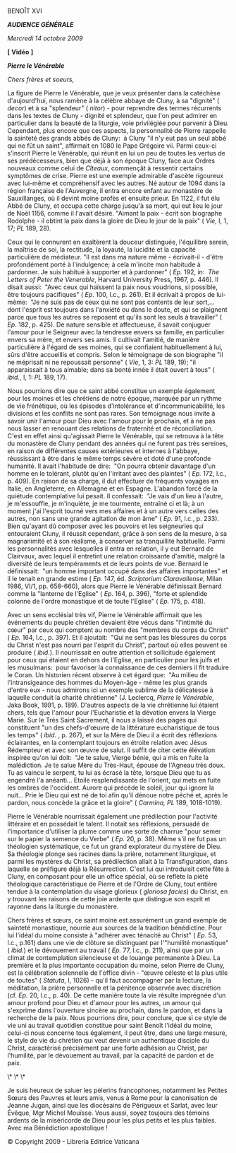BENOÎT XVI

***AUDIENCE GÉNÉRALE***

*Mercredi 14 octobre 2009*

**\[** **Vidéo** **\]**

***Pierre le Vénérable***

*Chers frères et soeurs,*

La figure de Pierre le Vénérable, que je veux présenter dans la catéchèse d'aujourd'hui, nous ramène à la célèbre abbaye de Cluny, à sa "dignité" ( *decor*) et à sa "splendeur" ( *nitor*) \- pour reprendre des termes récurrents dans les textes de Cluny - dignité et splendeur, que l'on peut admirer en particulier dans la beauté de la liturgie, voie privilégiée pour parvenir à Dieu. Cependant, plus encore que ces aspects, la personnalité de Pierre rappelle la sainteté des grands abbés de Cluny:  à Cluny "il n'y eut pas un seul abbé qui ne fût un saint", affirmait en 1080 le Pape Grégoire vii. Parmi ceux-ci s'inscrit Pierre le Vénérable, qui réunit en lui un peu de toutes les vertus de ses prédécesseurs, bien que déjà à son époque Cluny, face aux Ordres nouveaux comme celui de *Cîteaux*, commençât à ressentir certains symptômes de crise. Pierre est une exemple admirable d'ascète rigoureux avec lui-même et compréhensif avec les autres. Né autour de 1094 dans la région française de l'Auvergne, il entra encore enfant au monastère de Sauxillanges, où il devint moine profès et ensuite prieur. En 1122, il fut élu Abbé de Cluny, et occupa cette charge jusqu'à sa mort, qui eut lieu le jour de Noël 1156, comme il l'avait désiré. "Aimant la paix - écrit son biographe Rodolphe - il obtint la paix dans la gloire de Dieu le jour de la paix" ( *Vie*, I, 1, 17; *PL* 189, 28).

Ceux qui le connurent en exaltèrent la douceur distinguée, l'équilibre serein, la maîtrise de soi, la rectitude, la loyauté, la lucidité et la capacité particulière de médiateur. "Il est dans ma nature même - écrivait-il - d'être profondément porté à l'indulgence; à cela m'incite mon habitude à pardonner. Je suis habitué à supporter et à pardonner" ( *Ep.* 192, in:  *The Letters of Peter the Venerable*, Harvard University Press, 1967, p. 446). Il disait aussi:  "Avec ceux qui haïssent la paix nous voudrions, si possible, être toujours pacifiques" ( *Ep*. 100, l.c., p. 261). Et il écrivait à propos de lui-même:  "Je ne suis pas de ceux qui ne sont pas contents de leur sort,... dont l'esprit est toujours dans l'anxiété ou dans le doute, et qui se plaignent parce que tous les autres se reposent et qu'ils sont les seuls à travailler" ( *Ep*. 182, p. 425). De nature sensible et affectueuse, il savait conjuguer l'amour pour le Seigneur avec la tendresse envers sa famille, en particulier envers sa mère, et envers ses amis. Il cultivait l'amitié, de manière particulière à l'égard de ses moines, qui se confiaient habituellement à lui, sûrs d'être accueillis et compris. Selon le témoignage de son biographe "il ne méprisait ni ne repoussait personne" ( *Vie*, 1, 3: *PL* 189, 19); "il apparaissait à tous aimable; dans sa bonté innée il était ouvert à tous" ( *ibid.*, I, 1: *PL* 189, 17).

Nous pourrions dire que ce saint abbé constitue un exemple également pour les moines et les chrétiens de notre époque, marquée par un rythme de vie frénétique, où les épisodes d'intolérance et d'incommunicabilité, les divisions et les conflits ne sont pas rares. Son témoignage nous invite à savoir unir l'amour pour Dieu avec l'amour pour le prochain, et à ne pas nous lasser en renouant des relations de fraternité et de réconciliation. C'est en effet ainsi qu'agissait Pierre le Vénérable, qui se retrouva à la tête du monastère de Cluny pendant des années qui ne furent pas très sereines, en raison de différentes causes extérieures et internes à l'abbaye, réussissant à être dans le même temps sévère et doté d'une profonde humanité. Il avait l'habitude de dire:  "On pourra obtenir davantage d'un homme en le tolérant, plutôt qu'en l'irritant avec des plaintes" ( *Ep.* 172, l.c., p. 409). En raison de sa charge, il dut effectuer de fréquents voyages en Italie, en Angleterre, en Allemagne et en Espagne. L'abandon forcé de la quiétude contemplative lui pesait. Il confessait:  "Je vais d'un lieu à l'autre, je m'essouffle, je m'inquiète, je me tourmente, entraîné ci et là; à un moment j'ai l'esprit tourné vers mes affaires et à un autre vers celles des autres, non sans une grande agitation de mon âme" ( *Ep.* 91, l.c., p. 233). Bien qu'ayant dû composer avec les pouvoirs et les seigneuries qui entouraient Cluny, il réussit cependant, grâce à son sens de la mesure, à sa magnanimité et à son réalisme, à conserver sa tranquillité habituelle. Parmi les personnalités avec lesquelles il entra en relation, il y eut Bernard de Clairvaux, avec lequel il entretint une relation croissante d'amitié, malgré la diversité de leurs tempéraments et de leurs points de vue. Bernard le définissait:  "un homme important occupé dans des affaires importantes" et il le tenait en grande estime ( *Ep.* 147, éd. *Scriptorium Claravallense*, Milan 1986, VI/1, pp. 658-660), alors que Pierre le Vénérable définissait Bernard comme la "lanterne de l'Eglise" ( *Ep.* 164, p. 396), "forte et splendide colonne de l'ordre monastique et de toute l'Eglise" ( *Ep.* 175, p. 418).

Avec un sens ecclésial très vif, Pierre le Vénérable affirmait que les événements du peuple chrétien devaient être vécus dans "l'intimité du cœur" par ceux qui comptent au nombre des "membres du corps du Christ" ( *Ep.* 164, l.c., p. 397). Et il ajoutait:  "Qui ne sent pas les blessures du corps du Christ n'est pas nourri par l'esprit du Christ", partout où elles peuvent se produire ( *ibid.*). Il nourrissait en outre attention et sollicitude également pour ceux qui étaient en dehors de l'Eglise, en particulier pour les juifs et les musulmans:  pour favoriser la connaissance de ces derniers il fit traduire le Coran. Un historien récent observe à cet égard que:  "Au milieu de l'intransigeance des hommes du Moyen-âge - même les plus grands d'entre eux - nous admirons ici un exemple sublime de la délicatesse à laquelle conduit la charité chrétienne" (J. Leclercq, *Pierre le Vénérable*, Jaka Book, 1991, p. 189). D'autres aspects de la vie chrétienne lui étaient chers, tels que l'amour pour l'Eucharistie et la dévotion envers la Vierge Marie. Sur le Très Saint Sacrement, il nous a laissé des pages qui constituent "un des chefs-d'œuvre de la littérature eucharistique de tous les temps" ( *ibid.* , p. 267), et sur la Mère de Dieu il a écrit des réflexions éclairantes, en la contemplant toujours en étroite relation avec Jésus Rédempteur et avec son œuvre de salut. Il suffit de citer cette élévation inspirée qu'on lui doit:  "Je te salue, Vierge bénie, qui a mis en fuite la malédiction. Je te salue Mère du Très-Haut, épouse de l'Agneau très doux. Tu as vaincu le serpent, tu lui as écrasé la tête, lorsque Dieu que tu as engendré l'a anéanti... Etoile resplendissante de l'orient, qui mets en fuite les ombres de l'occident. Aurore qui précède le soleil, jour qui ignore la nuit... Prie le Dieu qui est né de toi afin qu'il dénoue notre péché et, après le pardon, nous concède la grâce et la gloire" ( *Carmina, PL* 189, 1018-1019).

Pierre le Vénérable nourrissait également une prédilection pour l'activité littéraire et en possédait le talent. Il notait ses réflexions, persuadé de l'importance d'utiliser la plume comme une sorte de charrue "pour semer sur le papier la semence du Verbe" ( *Ep.* 20, p. 38). Même s'il ne fut pas un théologien systématique, ce fut un grand explorateur du mystère de Dieu. Sa théologie plonge ses racines dans la prière, notamment liturgique, et parmi les mystères du Christ, sa prédilection allait à la Transfiguration, dans laquelle se préfigure déjà la Résurrection. C'est lui qui introduisit cette fête à Cluny, en composant pour elle un office spécial, où se reflète la piété théologique caractéristique de Pierre et de l'Ordre de Cluny, tout entière tendue à la contemplation du visage glorieux ( *gloriosa facies*) du Christ, en y trouvant les raisons de cette joie ardente que distingue son esprit et rayonne dans la liturgie du monastère.

Chers frères et sœurs, ce saint moine est assurément un grand exemple de sainteté monastique, nourrie aux sources de la tradition bénédictine. Pour lui l'idéal du moine consiste à "adhérer avec ténacité au Christ" ( *Ep.* 53, l.c., p.161) dans une vie de clôture se distinguant par l'"humilité monastique" ( *ibid.*) et le dévouement au travail ( *Ep.* 77, l.c., p. 211), ainsi que par un climat de contemplation silencieuse et de louange permanente à Dieu. La première et la plus importante occupation du moine, selon Pierre de Cluny, est la célébration solennelle de l'office divin - "œuvre céleste et la plus utile de toutes" ( *Statuta*, I, 1026) - qu'il faut accompagner par la lecture, la méditation, la prière personnelle et la pénitence observée avec discrétion (cf. *Ep.* 20, l.c., p. 40). De cette manière toute la vie résulte imprégnée d'un amour profond pour Dieu et d'amour pour les autres, un amour qui s'exprime dans l'ouverture sincère au prochain, dans le pardon, et dans la recherche de la paix. Nous pourrions dire, pour conclure, que si ce style de vie uni au travail quotidien constitue pour saint Benoît l'idéal du moine, celui-ci nous concerne tous également, il peut être, dans une large mesure, le style de vie du chrétien qui veut devenir un authentique disciple du Christ, caractérisé précisément par une forte adhésion au Christ, par l'humilité, par le dévouement au travail, par la capacité de pardon et de paix.

\\* \\* \\*

Je suis heureux de saluer les pèlerins francophones, notamment les Petites Sœurs des Pauvres et leurs amis, venus à Rome pour la canonisation de Jeanne Jugan, ainsi que les diocésains de Périgueux et Sarlat, avec leur Évêque, Mgr Michel Mouïsse. Vous aussi, soyez toujours des témoins ardents de la miséricorde de Dieu pour les plus petits et les plus faibles. Avec ma Bénédiction apostolique !

© Copyright 2009 - Libreria Editrice Vaticana